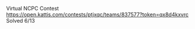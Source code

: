 Virtual NCPC Contest
https://open.kattis.com/contests/ptjxqc/teams/837577?token=qx8d4kxvrc
Solved 6/13
